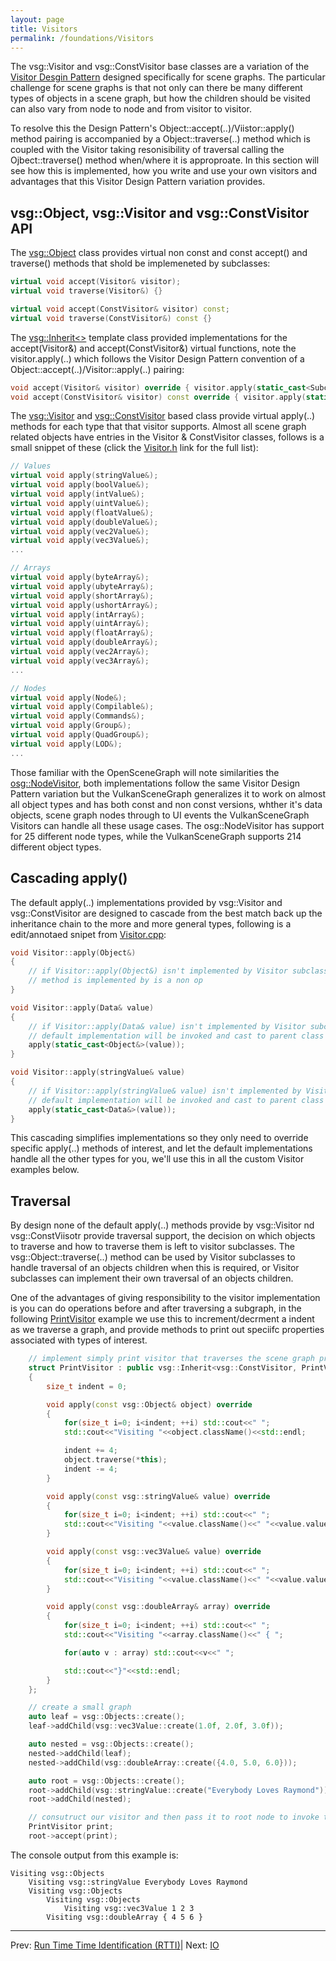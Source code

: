```yaml
---
layout: page
title: Visitors
permalink: /foundations/Visitors
---
```


The vsg::Visitor and vsg::ConstVisitor base classes are a variation of the [Visitor Desgin Pattern](https://en.wikipedia.org/wiki/Visitor_pattern) designed specifically for scene graphs. The particular challenge for scene graphs is that not only can there be many different types of objects in a scene graph, but how the children should be visited can also vary from node to node and from visitor to visitor.

To resolve this the Design Pattern's Object::accept(..)/Viistor::apply() method pairing is accompanied by a Object::traverse(..) method which is coupled with the Visitor taking resonisibility of traversal calling the Ojbect::traverse() method when/where it is approproate. In this section will see how this is implemented, how you write and use your own visitors and advantages that this Visitor Design Pattern variation provides.

## vsg::Object, vsg::Visitor and vsg::ConstVisitor API

The [vsg::Object](https://github.com/vsg-dev/VulkanSceneGraph/blob/master/include/vsg/core/Object.h) class provides virtual non const and const accept() and traverse() methods that shold be implemeneted by subclasses:

~~~ cpp
virtual void accept(Visitor& visitor);
virtual void traverse(Visitor&) {}

virtual void accept(ConstVisitor& visitor) const;
virtual void traverse(ConstVisitor&) const {}
~~~

The [vsg::Inherit<>](https://github.com/vsg-dev/VulkanSceneGraph/blob/master/include/vsg/core/Inherit.h) template class provided implementations for the accept(Visitor&) and accept(ConstVisitor&) virtual functions, note the visitor.apply(..) which follows the Visitor Design Pattern convention of a Object::accept(..)/Visitor::apply(..) pairing:

~~~ cpp
void accept(Visitor& visitor) override { visitor.apply(static_cast<Subclass&>(*this)); }
void accept(ConstVisitor& visitor) const override { visitor.apply(static_cast<const Subclass&>(*this)); }
~~~


The [vsg::Visitor](https://github.com/vsg-dev/VulkanSceneGraph/blob/master/include/vsg/core/Visitor.h) and [vsg::ConstVisitor](https://github.com/vsg-dev/VulkanSceneGraph/blob/master/include/vsg/core/ConstVisitor.h) based class provide virtual apply(..) methods for each type that that visitor supports. Almost all scene graph related objects have entries in the Visitor & ConstVisitor classes, follows is a small snippet of these (click the [Visitor.h](https://github.com/vsg-dev/VulkanSceneGraph/blob/master/include/vsg/core/Visitor.h#L148) link for the full list):

~~~ cpp
// Values
virtual void apply(stringValue&);
virtual void apply(boolValue&);
virtual void apply(intValue&);
virtual void apply(uintValue&);
virtual void apply(floatValue&);
virtual void apply(doubleValue&);
virtual void apply(vec2Value&);
virtual void apply(vec3Value&);
...

// Arrays
virtual void apply(byteArray&);
virtual void apply(ubyteArray&);
virtual void apply(shortArray&);
virtual void apply(ushortArray&);
virtual void apply(intArray&);
virtual void apply(uintArray&);
virtual void apply(floatArray&);
virtual void apply(doubleArray&);
virtual void apply(vec2Array&);
virtual void apply(vec3Array&);
...

// Nodes
virtual void apply(Node&);
virtual void apply(Compilable&);
virtual void apply(Commands&);
virtual void apply(Group&);
virtual void apply(QuadGroup&);
virtual void apply(LOD&);
...
~~~

Those familiar with the OpenSceneGraph will note similarities the [osg::NodeVisitor](https://github.com/OpenSceneGraph/OpenSceneGraph/blob/master/include/osg/NodeVisitor), both implementations follow the same Visitor Design Pattern variation but the VulkanSceneGraph generalizes it to work on almost all object types and has both const and non const versions, whther it's data objects, scene graph nodes through to UI events the VulkanSceneGraph Visitors can handle all these usage cases. The osg::NodeVisitor has support for 25 different node types, while the VulkanSceneGraph supports 214 different object types.

## Cascading apply()

The default apply(..) implementations provided by vsg::Visitor and vsg::ConstVisitor are designed to cascade from the best match back up the inheritance chain to the more and more general types, following is a edit/annotaed snipet from [Visitor.cpp](https://github.com/vsg-dev/VulkanSceneGraph/blob/master/src/vsg/core/Visitor.cpp):

~~~ cpp
void Visitor::apply(Object&)
{
    // if Visitor::apply(Object&) isn't implemented by Visitor subclass this
    // method is implemented by is a non op
}

void Visitor::apply(Data& value)
{
    // if Visitor::apply(Data& value) isn't implemented by Visitor subclass this
    // default implementation will be invoked and cast to parent class Object and call above method
    apply(static_cast<Object&>(value));
}

void Visitor::apply(stringValue& value)
{
    // if Visitor::apply(stringValue& value) isn't implemented by Visitor subclass this
    // default implementation will be invoked and cast to parent class Data and call above method
    apply(static_cast<Data&>(value));
}
~~~

This cascading simplifies implementations so they only need to override specific apply(..) methods of interest, and let the default implementations handle all the other types for you, we'll use this in all the custom Visitor examples below.

## Traversal

By design none of the default apply(..) methods provide by vsg::Visitor nd vsg::ConstViisotr provide traversal support, the decision on which objects to traverse and how to traverse them is left to visitor subclasses.  The vsg::Object::traverse(..) method can be used by Visitor subclasses to handle traversal of an objects children when this is required, or Visitor subclasses can implement their own traversal of an objects children.

One of the advantages of giving responsibility to the visitor implementation is you can do operations before and after traversing a subgraph, in the following [PrintVisitor](https://github.com/vsg-dev/vsgTutorial/blob/master/2_Foundations/2_PrintVisitor/) example we use this to increment/decrment a indent as we traverse a graph, and provide methods to print out speciifc properties associated with types of interest.

~~~ cpp
    // implement simply print visitor that traverses the scene graph printing out node types
    struct PrintVisitor : public vsg::Inherit<vsg::ConstVisitor, PrintVisitor>
    {
        size_t indent = 0;

        void apply(const vsg::Object& object) override
        {
            for(size_t i=0; i<indent; ++i) std::cout<<" ";
            std::cout<<"Visiting "<<object.className()<<std::endl;

            indent += 4;
            object.traverse(*this);
            indent -= 4;
        }

        void apply(const vsg::stringValue& value) override
        {
            for(size_t i=0; i<indent; ++i) std::cout<<" ";
            std::cout<<"Visiting "<<value.className()<<" "<<value.value()<<std::endl;
        }

        void apply(const vsg::vec3Value& value) override
        {
            for(size_t i=0; i<indent; ++i) std::cout<<" ";
            std::cout<<"Visiting "<<value.className()<<" "<<value.value()<<std::endl;
        }

        void apply(const vsg::doubleArray& array) override
        {
            for(size_t i=0; i<indent; ++i) std::cout<<" ";
            std::cout<<"Visiting "<<array.className()<<" { ";

            for(auto v : array) std::cout<<v<<" ";

            std::cout<<"}"<<std::endl;
        }
    };

    // create a small graph
    auto leaf = vsg::Objects::create();
    leaf->addChild(vsg::vec3Value::create(1.0f, 2.0f, 3.0f));

    auto nested = vsg::Objects::create();
    nested->addChild(leaf);
    nested->addChild(vsg::doubleArray::create({4.0, 5.0, 6.0}));

    auto root = vsg::Objects::create();
    root->addChild(vsg::stringValue::create("Everybody Loves Raymond"));
    root->addChild(nested);

    // consutruct our visitor and then pass it to root node to invoke the visitor.
    PrintVisitor print;
    root->accept(print);
~~~

The console output from this example is:

~~~
Visiting vsg::Objects
    Visiting vsg::stringValue Everybody Loves Raymond
    Visiting vsg::Objects
        Visiting vsg::Objects
            Visiting vsg::vec3Value 1 2 3
        Visiting vsg::doubleArray { 4 5 6 }
~~~

---

Prev: [Run Time Time Identification (RTTI)](RTTI.md)| Next: [IO](IO.md)

